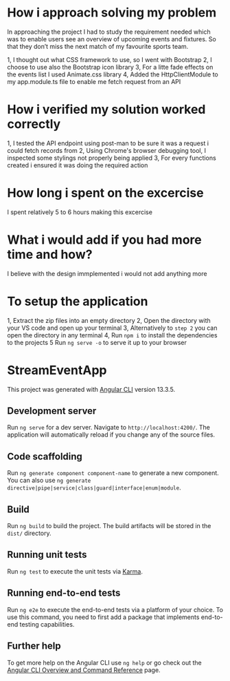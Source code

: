 # How i approach solving my problem

In approaching the project I had to study the requirement needed which was to enable users
see an overview of upcoming events and fixtures. So that they don’t miss the next match of my favourite sports team.

1, I thought out what CSS framework to use, so I went with Bootstrap
2, I choose to use also the Bootstrap icon library
3, For a litte fade effects on the events list I used Animate.css library
4, Added the HttpClientModule to my app.module.ts file to enable me fetch request from an API

# How i verified my solution worked correctly

1, I tested the API endpoint using post-man to be sure it was a request i could fetch records from
2, Using Chrome's browser debugging tool, I inspected some stylings not properly being applied
3, For every functions created i ensured it was doing the required action

# How long i spent on the excercise

I spent relatively 5 to 6 hours making this excercise

# What i would add if you had more time and how?

I believe with the design immplemented i would not add anything more

# To setup the application

1, Extract the zip files into an empty directory
2, Open the directory with your VS code and open up your terminal
3, Alternatively to `step 2` you can open the directory in any terminal
4, Run `npm i` to install the dependencies to the projects
5 Run `ng serve -o` to serve it up to your browser

# StreamEventApp

This project was generated with [Angular CLI](https://github.com/angular/angular-cli) version 13.3.5.

## Development server

Run `ng serve` for a dev server. Navigate to `http://localhost:4200/`. The application will automatically reload if you change any of the source files.

## Code scaffolding

Run `ng generate component component-name` to generate a new component. You can also use `ng generate directive|pipe|service|class|guard|interface|enum|module`.

## Build

Run `ng build` to build the project. The build artifacts will be stored in the `dist/` directory.

## Running unit tests

Run `ng test` to execute the unit tests via [Karma](https://karma-runner.github.io).

## Running end-to-end tests

Run `ng e2e` to execute the end-to-end tests via a platform of your choice. To use this command, you need to first add a package that implements end-to-end testing capabilities.

## Further help

To get more help on the Angular CLI use `ng help` or go check out the [Angular CLI Overview and Command Reference](https://angular.io/cli) page.
